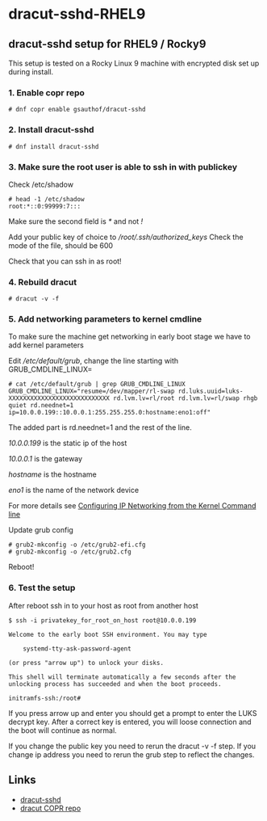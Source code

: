 # dracut-sshd-RHEL9
## dracut-sshd setup for RHEL9 / Rocky9
This setup is tested on a Rocky Linux 9 machine with encrypted disk set up during install.

### 1. Enable copr repo
```
# dnf copr enable gsauthof/dracut-sshd
```

### 2. Install dracut-sshd
```
# dnf install dracut-sshd
```

### 3. Make sure the root user is able to ssh in with publickey

Check /etc/shadow
```
# head -1 /etc/shadow
root:*::0:99999:7:::
```
Make sure the second field is _*_ and not _!_

Add your public key of choice to */root/.ssh/authorized_keys*
Check the mode of the file, should be 600

Check that you can ssh in as root!

### 4. Rebuild dracut
```
# dracut -v -f
```

### 5. Add networking parameters to kernel cmdline
To make sure the machine get networking in early boot stage we have to add kernel parameters

Edit */etc/default/grub*, change the line starting with GRUB_CMDLINE_LINUX=

```
# cat /etc/default/grub | grep GRUB_CMDLINE_LINUX
GRUB_CMDLINE_LINUX="resume=/dev/mapper/rl-swap rd.luks.uuid=luks-XXXXXXXXXXXXXXXXXXXXXXXXXXXX rd.lvm.lv=rl/root rd.lvm.lv=rl/swap rhgb quiet rd.neednet=1 ip=10.0.0.199::10.0.0.1:255.255.255.0:hostname:eno1:off"
```

The added part is rd.neednet=1 and the rest of the line.

*10.0.0.199* is the static ip of the host

*10.0.0.1* is the gateway

*hostname* is the hostname

*eno1* is the name of the network device

For more details see [Configuring IP Networking from the Kernel Command line](https://access.redhat.com/documentation/en-us/red_hat_enterprise_linux/7/html/networking_guide/sec-configuring_ip_networking_from_the_kernel_command_line)

Update grub config
```
# grub2-mkconfig -o /etc/grub2-efi.cfg
# grub2-mkconfig -o /etc/grub2.cfg
```

Reboot!

### 6. Test the setup
After reboot ssh in to your host as root from another host

```
$ ssh -i privatekey_for_root_on_host root@10.0.0.199

Welcome to the early boot SSH environment. You may type
￼
￼   systemd-tty-ask-password-agent
￼
(or press "arrow up") to unlock your disks.

This shell will terminate automatically a few seconds after the
unlocking process has succeeded and when the boot proceeds.  ￼

initramfs-ssh:/root# 
```

If you press arrow up and enter you should get a prompt to enter the LUKS decrypt key. After a correct key is entered, you will loose connection and the boot will continue as normal.

If you change the public key you need to rerun the dracut -v -f step.
If you change ip address you need to rerun the grub step to reflect the changes. 

## Links

* [dracut-sshd](https://github.com/gsauthof/dracut-sshd)
* [dracut COPR repo](https://copr.fedorainfracloud.org/coprs/gsauthof/dracut-sshd/)

